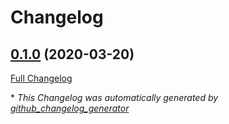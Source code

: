 # Changelog

## [0.1.0](https://github.com/djmaze/swm/tree/0.1.0) (2020-03-20)

[Full Changelog](https://github.com/djmaze/swm/compare/c28e8ff0a2aa6e94e095f6bb05a373b62b2ad0ae...0.1.0)



\* *This Changelog was automatically generated by [github_changelog_generator](https://github.com/github-changelog-generator/github-changelog-generator)*
